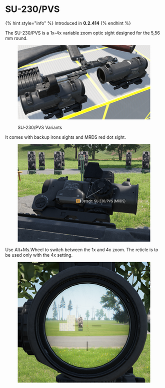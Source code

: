 # SU-230/PVS

{% hint style="info" %}
Introduced in **0.2.414**
{% endhint %}

The SU-230/PVS is a 1x-4x variable zoom optic sight designed for the 5,56 mm round.

<figure><img src="../../../../.gitbook/assets/image (1).png" alt=""><figcaption><p>SU-230/PVS Variants</p></figcaption></figure>

It comes with backup irons sights and MRDS red dot sight.

<figure><img src="../../../../.gitbook/assets/image (14).png" alt=""><figcaption></figcaption></figure>

Use Alt+Ms.Wheel to switch between the 1x and 4x zoom. The reticle is to be used only with the 4x setting.

<figure><img src="../../../../.gitbook/assets/image (13).png" alt=""><figcaption></figcaption></figure>
